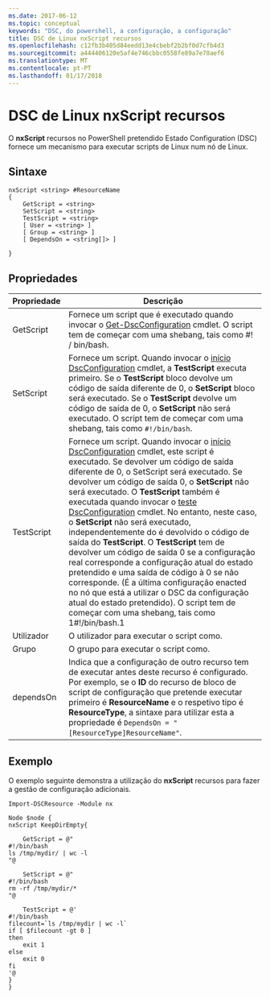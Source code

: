```yaml
---
ms.date: 2017-06-12
ms.topic: conceptual
keywords: "DSC, do powershell, a configuração, a configuração"
title: DSC de Linux nxScript recursos
ms.openlocfilehash: c12fb3b405d84eedd13e4cbebf2b2bf0d7cfb4d3
ms.sourcegitcommit: a444406120e5af4e746cbbc0558fe89a7e78aef6
ms.translationtype: MT
ms.contentlocale: pt-PT
ms.lasthandoff: 01/17/2018
---
```

# <a name="dsc-for-linux-nxscript-resource"></a>DSC de Linux nxScript recursos

O **nxScript** recursos no PowerShell pretendido Estado Configuration (DSC) fornece um mecanismo para executar scripts de Linux num nó de Linux.

## <a name="syntax"></a>Sintaxe

```
nxScript <string> #ResourceName
{
    GetScript = <string>
    SetScript = <string>
    TestScript = <string>
    [ User = <string> ]
    [ Group = <string> ]
    [ DependsOn = <string[]> ]

}
```

## <a name="properties"></a>Propriedades

|  Propriedade |  Descrição | 
|---|---|
| GetScript| Fornece um script que é executado quando invocar o [Get-DscConfiguration](https://technet.microsoft.com/en-us/library/dn521625.aspx) cmdlet. O script tem de começar com uma shebang, tais como #! / bin/bash.| 
| SetScript| Fornece um script. Quando invocar o [início DscConfiguration](https://technet.microsoft.com/en-us/library/dn521623.aspx) cmdlet, a **TestScript** executa primeiro. Se o **TestScript** bloco devolve um código de saída diferente de 0, o **SetScript** bloco será executado. Se o **TestScript** devolve um código de saída de 0, o **SetScript** não será executado. O script tem de começar com uma shebang, tais como `#!/bin/bash`.| 
| TestScript| Fornece um script. Quando invocar o [início DscConfiguration](https://technet.microsoft.com/en-us/library/dn521623.aspx) cmdlet, este script é executado. Se devolver um código de saída diferente de 0, o SetScript será executado. Se devolver um código de saída 0, o **SetScript** não será executado. O **TestScript** também é executada quando invocar o [teste DscConfiguration](https://technet.microsoft.com/en-us/library/dn407382.aspx) cmdlet. No entanto, neste caso, o **SetScript** não será executado, independentemente do é devolvido o código de saída do **TestScript**. O **TestScript** tem de devolver um código de saída 0 se a configuração real corresponde a configuração atual do estado pretendido e uma saída de código à 0 se não corresponde. (É a última configuração enacted no nó que está a utilizar o DSC da configuração atual do estado pretendido). O script tem de começar com uma shebang, tais como 1#!/bin/bash.1| 
| Utilizador| O utilizador para executar o script como.| 
| Grupo| O grupo para executar o script como.| 
| dependsOn | Indica que a configuração de outro recurso tem de executar antes deste recurso é configurado. Por exemplo, se o **ID** do recurso de bloco de script de configuração que pretende executar primeiro é **ResourceName** e o respetivo tipo é **ResourceType**, a sintaxe para utilizar esta a propriedade é `DependsOn = "[ResourceType]ResourceName"`.| 

## <a name="example"></a>Exemplo

O exemplo seguinte demonstra a utilização do **nxScript** recursos para fazer a gestão de configuração adicionais.

```
Import-DSCResource -Module nx 

Node $node {
nxScript KeepDirEmpty{

    GetScript = @"
#!/bin/bash
ls /tmp/mydir/ | wc -l
"@

    SetScript = @"
#!/bin/bash
rm -rf /tmp/mydir/*
"@

    TestScript = @'
#!/bin/bash
filecount=`ls /tmp/mydir | wc -l`
if [ $filecount -gt 0 ]
then
    exit 1
else
    exit 0
fi
'@
} 
}
```

